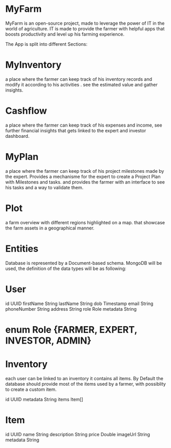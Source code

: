 # MyFarm 
MyFarm is an open-source project, made to leverage the power of IT in the world of agriculture. IT is made to provide the farmer with helpful apps that boosts productivity and level up his farming experience. 

The App is split into different Sections:

# MyInventory
a place where the farmer can keep track of his inventory records and modify it according to his activities . see the estimated value and gather insights.

# Cashflow
a place where the farmer can keep track of his expenses and income, see further financial insights that gets linked to the expert and investor dashboard. 

# MyPlan
a place where the farmer can keep track of his project milestones made by the expert. 
Provides a mechanisme for the expert to create a Project Plan with Milestones and tasks. 
and provides the farmer with an interface to see his tasks and a way to validate them. 

# Plot
a farm overview with different regions highlighted on a map. that showcase the farm assets in a geographical manner.

# Entities
Database is represented by a Document-based schema. MongoDB will be used, the definition of the data types will be as following:


# User
id UUID
firstName String
lastName String
dob Timestamp
email String
phoneNumber String
address String
role Role
metadata String

# enum Role {FARMER, EXPERT, INVESTOR, ADMIN}


# Inventory

each user can be linked to an inventory
it contains all items. By Default the database should provide most of the items used by a farmer, with possiblity to create a custom item.

id UUID
metadata String
items Item[]




# Item
id UUID
name String
description String
price Double 
imageUrl String
metadata String

